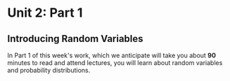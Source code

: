 # Unit 2: Part 1

## Introducing Random Variables 

In Part 1 of this week's work, which we anticipate will take you about **90** minutes to read and attend lectures, you will learn about random variables and probability distributions. 
